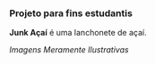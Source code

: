 ### Projeto para fins estudantis
**Junk Açaí** é uma lanchonete de açaí.

_Imagens Meramente Ilustrativas_